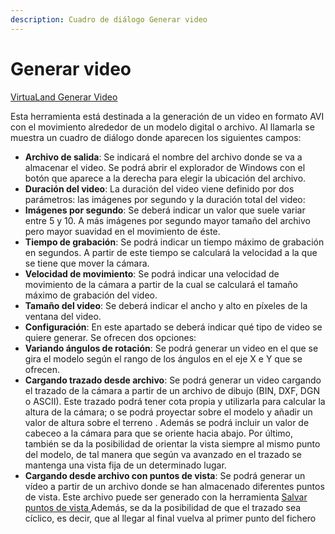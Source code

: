 ```yaml
---
description: Cuadro de diálogo Generar video
---
```


# Generar video

[VirtuaLand Generar Video](../fichas-de-herramientas/untitled-257/untitled-334.md)

Esta herramienta está destinada a la generación de un video en formato AVI con el movimiento alrededor de un modelo digital o archivo. Al llamarla se muestra un cuadro de diálogo donde aparecen los siguientes campos:

* **Archivo de salida**: Se indicará el nombre del archivo donde se va a almacenar el video. Se podrá abrir el explorador de Windows con el botón que aparece a la derecha para elegir la ubicación del archivo.
* **Duración del video**: La duración del video viene definido por dos parámetros: las imágenes por segundo y la duración total del video:
* **Imágenes por segundo**: Se deberá indicar un valor que suele variar entre 5 y 10. A más imágenes por segundo mayor tamaño del archivo pero mayor suavidad en el movimiento de éste.
* **Tiempo de grabación**: Se podrá indicar un tiempo máximo de grabación en segundos. A partir de este tiempo se calculará la velocidad a la que se tiene que mover la cámara.
* **Velocidad de movimiento**: Se podrá indicar una velocidad de movimiento de la cámara a partir de la cual se calculará el tamaño máximo de grabación del video.
* **Tamaño del video**: Se deberá indicar el ancho y alto en píxeles de la ventana del video.
* **Configuración**: En este apartado se deberá indicar qué tipo de video se quiere generar. Se ofrecen dos opciones:
* **Variando ángulos de rotación**: Se podrá generar un video en el que se gira el modelo según el rango de los ángulos en el eje X e Y que se ofrecen.
* **Cargando trazado desde archivo**: Se podrá generar un video cargando el trazado de la cámara a partir de un archivo de dibujo \(BIN, DXF, DGN o ASCII\). Este trazado podrá tener cota propia y utilizarla para calcular la altura de la cámara; o se podrá proyectar sobre el modelo y añadir un valor de altura sobre el terreno . Además se podrá incluir un valor de cabeceo a la cámara para que se oriente hacia abajo. Por último, también se da la posibilidad de orientar la vista siempre al mismo punto del modelo, de tal manera que según va avanzado en el trazado se mantenga una vista fija de un determinado lugar.
* **Cargando desde archivo con puntos de vista**: Se podrá generar un vídeo a partir de un archivo donde se han almacenado diferentes puntos de vista. Este archivo puede ser generado con la herramienta [Salvar puntos de vista ](untitled-189.md)Además, se da la posibilidad de que el trazado sea cíclico, es decir, que al llegar al final vuelva al primer punto del fichero

